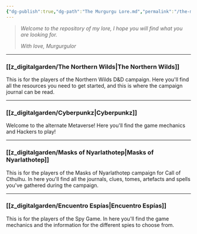 ```yaml
---
{"dg-publish":true,"dg-path":"The Murgurgu Lore.md","permalink":"/the-murgurgu-lore/","hide":true,"tags":["DG","gardenEntry"]}
---
```



>*Welcome to the repository of my lore,
>I hope you will find what you are looking for.*
>
>*With love,
>Murgurgulor*

------------
### [[z_digitalgarden/The Northern Wilds\|The Northern Wilds]]
This is for the players of the Northern Wilds D&D campaign. Here you'll find all the resources you need to get started, and this is where the campaign journal can be read.


---
### [[z_digitalgarden/Cyberpunkz\|Cyberpunkz]]
Welcome to the alternate Metaverse! Here you'll find the game mechanics and Hackers to play!


---
### [[z_digitalgarden/Masks of Nyarlathotep\|Masks of Nyarlathotep]]
This is for the players of the Masks of Nyarlathotep campaign for Call of Cthulhu. In here you'll find all the journals, clues, tomes, artefacts and spells you've gathered during the campaign.


---
### [[z_digitalgarden/Encuentro Espías\|Encuentro Espías]]
This is for the players of the Spy Game. In here you'll find the game mechanics and the information for the different spies to choose from.
